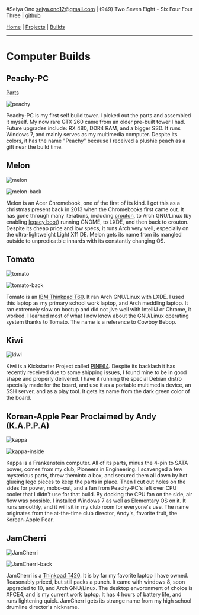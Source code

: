 #Seiya Ono
<seiya.ono12@gmail.com> | (949) Two Seven Eight - Six Four Four Three | [github](https://github.com/onibrow)

[Home](/) | [Projects](/projects.html) | [Builds](/builds.html)

-----

# Computer Builds

## Peachy-PC

[Parts](https://pcpartpicker.com/user/onibrow/saved/#view=Phrbt6)

![peachy](img/peachy.JPG)

Peachy-PC is my first self build tower. I picked out the parts and assembled it myself. My now rare GTX 260 came from an older pre-built tower I had. Future upgrades include: RX 480, DDR4 RAM, and a bigger SSD. It runs Windows 7, and mainly serves as my multimedia computer. Despite its colors, it has the name "Peachy" because I received a plushie peach as a gift near the build time.

## Melon

![melon](img/melon1.JPG)

![melon-back](img/melond2.JPG)

Melon is an Acer Chromebook, one of the first of its kind. I got this as a christmas present back in 2013 when the Chromebooks first came out. It has gone through many iterations, including [crouton](https://www.linux.com/learn/how-easily-install-ubuntu-chromebook-crouton), to Arch GNU/Linux (by enabling [legacy boot](https://wiki.archlinux.org/index.php/Chrome_OS_devices)) running GNOME, to LXDE, and then back to crouton. Despite its cheap price and low specs, it runs Arch very well, especially on the ultra-lightweight Light X11 DE. Melon gets its name from its mangled outside to unpredicatble innards with its constantly changing OS.

## Tomato

![tomato](img/tomato1.JPG)

![tomato-back](img/tomato2.JPG)

Tomato is an [IBM Thinkpad T60](https://support.lenovo.com/us/en/documents/migr-62722). It ran Arch GNU/Linux with LXDE. I used this laptop as my primary school work laptop, and Arch meddling laptop. It ran extremely slow on bootup and did not jive well with IntelliJ or Chrome, it worked. I learned most of what I now know about the GNU/Linux operating system thanks to Tomato. The name is a reference to Cowboy Bebop.

## Kiwi

![kiwi](img/kiwi.JPG)

Kiwi is a Kickstarter Project called [PINE64](https://www.pine64.com/). Despite its backlash it has recently received due to some shipping issues, I found mine to be in good shape and properly delivered. I have it running the special Debian distro specially made for the board, and use it as a portable multimedia device, an SSH server, and as a play tool. It gets its name from the dark green color of the board.

## Korean-Apple Pear Proclaimed by Andy (K.A.P.P.A)

![kappa](img/kappa1.JPG)

![kappa-inside](img/kappa2.JPG)

Kappa is a Frankenstein computer. All of its parts, minus the 4-pin to SATA power, comes from my club, Pioneers in Engineering. I scavenged a few mysterious parts, threw theminto a box, and secured them all down by hot glueing lego pieces to keep the parts in place. Then I cut out holes on the sides for power, mobo-out, and a fan from Peachy-PC's left over CPU cooler that I didn't use for that build. By docking the CPU fan on the side, air flow was possible. I installed Windows 7 as well as Elementary OS on it. It runs smoothly, and it will sit in my club room for everyone's use. The name originates from the at-the-time club director, Andy's, favorite fruit, the Korean-Apple Pear.

## JamCherri

![JamCherri](img/cherri1.JPG)

![JamCherri-back](img/cherri2.JPG)

JamCherri is a [Thinkpad T420](http://shop.lenovo.com/us/en/laptops/thinkpad/t-series/t420s/). It is by far my favorite laptop I have owned. Reasonably priced, but still packs a punch. It came with windows 8, soon upgraded to 10, and Arch GNU/Linux. The desktop envoronment of choice is XFCE4, and is my current work laptop. It has 4 hours of battery life, and runs lightening quick. JamCherri gets its strange name from my high school drumline director's nickname. 

